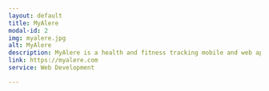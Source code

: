 ```yaml
---
layout: default
title: MyAlere
modal-id: 2
img: myalere.jpg
alt: MyAlere
description: MyAlere is a health and fitness tracking mobile and web application that is based in Australia.
link: https://myalere.com
service: Web Development

---
```

